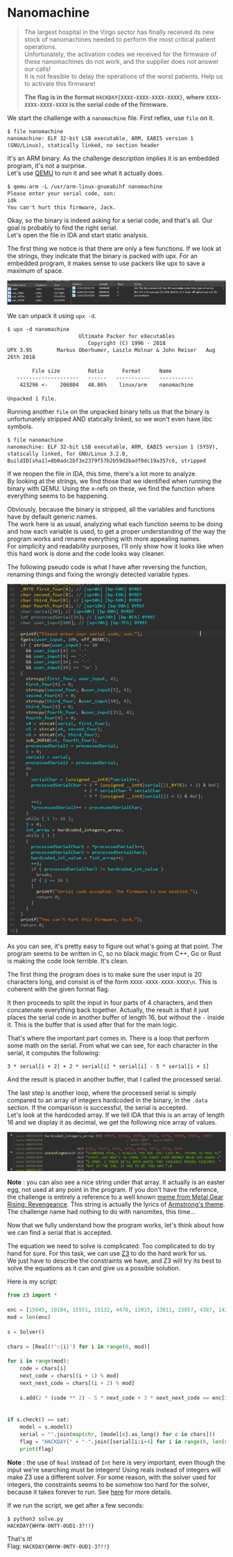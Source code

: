 # Nanomachine

> The largest hospital in the Virgo sector has finally received its new stock of nanomachines needed to perform the most critical patient operations. \
> Unfortunately, the activation codes we received for the firmware of these nanomachines do not work, and the supplier does not answer our calls! \
> It is not feasible to delay the operations of the worst patients. Help us to activate this firmware!
> 
> **The flag is in the format `HACKDAY{XXXX-XXXX-XXXX-XXXX}`, where `XXXX-XXXX-XXXX-XXXX` is the serial code of the firmware.**

We start the challenge with a `nanomachine` file. First reflex, use `file` on it.

```
$ file nanomachine
nanomachine: ELF 32-bit LSB executable, ARM, EABI5 version 1 (GNU/Linux), statically linked, no section header
```

It's an ARM binary. As the challenge description implies it is an embedded program, it's not a surprise. \
Let's use [QEMU](https://www.qemu.org/) to run it and see what it actually does.

```
$ qemu-arm -L /usr/arm-linux-gnueabihf nanomachine
Please enter your serial code, son:
idk
You can't hurt this firmware, Jack.
```

Okay, so the binary is indeed asking for a serial code, and that's all. Our goal is probably to find the right serial. \
Let's open the file in IDA and start static analysis.

The first thing we notice is that there are only a few functions. If we look at the strings, they indicate that the binary is packed with upx. For an embedded program, it makes sense to use packers like upx to save a maximum of space.

![](images/upx.png)

We can unpack it using `upx -d`.

```
$ upx -d nanomachine
                       Ultimate Packer for eXecutables
                          Copyright (C) 1996 - 2018
UPX 3.95        Markus Oberhumer, Laszlo Molnar & John Reiser   Aug 26th 2018

        File size         Ratio      Format      Name
   --------------------   ------   -----------   -----------
    423296 <-    206804   48.86%    linux/arm    nanomachine

Unpacked 1 file.
```

Running another `file` on the unpacked binary tells us that the binary is unfortunately stripped AND statically linked, so we won't even have libc symbols.

```
$ file nanomachine
nanomachine: ELF 32-bit LSB executable, ARM, EABI5 version 1 (SYSV), statically linked, for GNU/Linux 3.2.0, BuildID[sha1]=8b0adc2bf3e2379f57b2b59d2badf0dc19a357c6, stripped
```

If we reopen the file in IDA, this time, there's a lot more to analyze. \
By looking at the strings, we find those that we identified when running the binary with QEMU. Using the x-refs on these, we find the function where everything seems to be happening.

Obviously, because the binary is stripped, all the variables and functions have by default generic names. \
The work here is as usual, analyzing what each function seems to be doing and how each variable is used, to get a proper understanding of the way the program works and rename everything with more appealing names. \
For simplicity and readability purposes, I'll only show how it looks like when this hard work is done and the code looks way cleaner.

The following pseudo code is what I have after reversing the function, renaming things and fixing the wrongly detected variable types.

![](images/decomp.png)

As you can see, it's pretty easy to figure out what's going at that point. The program seems to be written in C, so no black magic from C++, Go or Rust is making the code look terrible. It's clean.

The first thing the program does is to make sure the user input is 20 characters long, and consist is of the form `XXXX-XXXX-XXXX-XXXX\n`. This is coherent with the given format flag.

It then proceeds to split the input in four parts of 4 characters, and then concatenate everything back together. Actually, the result is that it just places the serial code in another buffer of length 16, but without the `-` inside it. This is the buffer that is used after that for the main logic.

That's where the important part comes in. There is a loop that perform some math on the serial. From what we can see, for each character in the serial, it computes the following:

```
3 * serial[i + 2] + 2 * serial[i] * serial[i] - 5 * serial[i + 1]
```

And the result is placed in another buffer, that I called the processed serial.

The last step is another loop, where the processed serial is simply compared to an array of integers hardcoded in the binary, in the `.data` section. If the comparison is successful, the serial is accepted. \
Let's look at the hardcoded array. If we tell IDA that this is an array of length 16 and we display it as decimal, we get the following nice array of values.

![](images/hardcoded.png)

**Note** : you can also see a nice string under that array. It actually is an easter egg, not used at any point in the program. If you don't have the reference, the challenge is entirely a reference to a well known [meme from Metal Gear Rising: Revengeance](https://youtu.be/RhMsboqMMzs). This string is actually the lyrics of [Armstrong's theme](https://youtu.be/75WTRdwHL2k). The challenge name had nothing to do with nanomites, this time...

Now that we fully understand how the program works, let's think about how we can find a serial that is accepted.

The equation we need to solve is complicated. Too complicated to do by hand for sure. For this task, we can use [Z3](https://github.com/Z3Prover/z3) to do the hard work for us. \
We just have to describe the constraints we have, and Z3 will try its best to solve the equations as it can and give us a possible solution.

Here is my script:

```py
from z3 import *

enc = [15045, 10184, 15551, 15132, 4470, 12015, 13811, 15857, 4387, 14257, 9156, 4736, 4986, 7872, 2274, 1959]
mod = len(enc)

s = Solver()

chars = [Real(f"c{i}") for i in range(0, mod)]

for i in range(mod):
    code = chars[i]
    next_code = chars[(i + 1) % mod]
    next_next_code = chars[(i + 2) % mod]

    s.add(2 * (code ** 2) - 5 * next_code + 3 * next_next_code == enc[i])
    

if s.check() == sat:
    model = s.model()
    serial = "".join(map(chr, [model[c].as_long() for c in chars]))
    flag = "HACKDAY{" + "-".join([serial[i:i+4] for i in range(0, len(serial), 4)]) + "}"
    print(flag)
```

**Note** : the use of `Real` instead of `Int` here is very important, even though the input we're searching must be integers! Using reals instead of integers will make Z3 use a different solver. For some reason, with the solver used for integers, the constraints seems to be somehow too hard for the solver, because it takes forever to run. See [here](https://microsoft.github.io/z3guide/docs/theories/Arithmetic/) for more details.

If we run the script, we get after a few seconds:

```
$ python3 solve.py
HACKDAY{WHYW-0NTY-0UD1-3?!!}
```

That's it! \
Flag: `HACKDAY{WHYW-0NTY-0UD1-3?!!}`